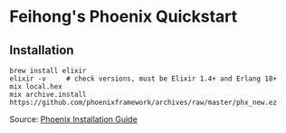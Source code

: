 # Feihong's Phoenix Quickstart

## Installation

```
brew install elixir
elixir -v     # check versions, must be Elixir 1.4+ and Erlang 18+
mix local.hex
mix archive.install https://github.com/phoenixframework/archives/raw/master/phx_new.ez
```

Source: [Phoenix Installation Guide](https://hexdocs.pm/phoenix/installation.html)
